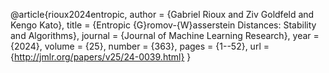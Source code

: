 @article{rioux2024entropic,
  author  = {Gabriel Rioux and Ziv Goldfeld and Kengo Kato},
  title   = {Entropic {G}romov-{W}asserstein Distances: Stability and Algorithms},
  journal = {Journal of Machine Learning Research},
  year    = {2024},
  volume  = {25},
  number  = {363},
  pages   = {1--52},
  url     = {http://jmlr.org/papers/v25/24-0039.html}
}
